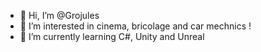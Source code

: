 - 👋 Hi, I’m @Grojules
- 👀 I’m interested in cinema, bricolage and car mechnics !
- 🌱 I’m currently learning C#, Unity and Unreal

<!---
Grojules/Grojules is a ✨ special ✨ repository because its `README.md` (this file) appears on your GitHub profile.
You can click the Preview link to take a look at your changes.
--->
